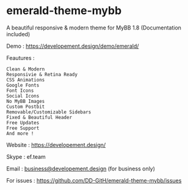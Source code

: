 # emerald-theme-mybb
A beautiful responsive &amp; modern theme for MyBB 1.8 (Documentation included)

Demo : https://developement.design/demo/emerald/

Feautures :

    Clean & Modern
    Responsivie & Retina Ready
    CSS Animations
    Google Fonts
    Font Icons
    Social Icons
    No MyBB Images
    Custom Postbit
    Removable/Customizable Sidebars
    Fixed & Beautiful Header
    Free Updates
    Free Support
    And more !

Website : https://developement.design/

Skype : ef.team

Email : business@developement.design (for business only)

For issues : https://github.com/DD-GitH/emerald-theme-mybb/issues
